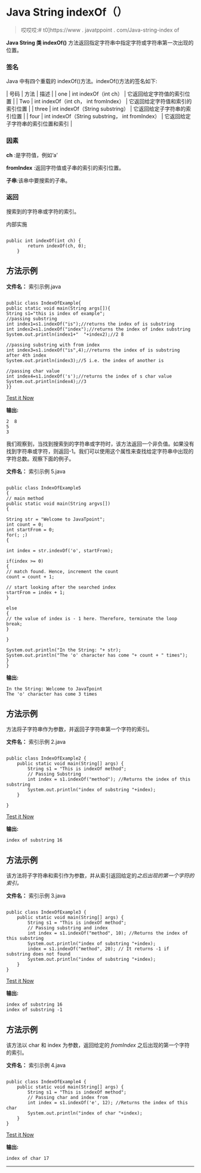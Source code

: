 # Java String indexOf（）

> 哎哎哎:# t0]https://www . javatppoint . com/Java-string-index of

**Java String 类 indexOf()** 方法返回指定字符串中指定字符或字符串第一次出现的位置。

### 签名

Java 中有四个重载的 indexOf()方法。indexOf()方法的签名如下:

| 号码 | 方法 | 描述 |
| one | int indexOf（int ch） | 它返回给定字符值的索引位置 |
| Two | int indexOf（int ch， int fromIndex） | 它返回给定字符值和索引的索引位置 |
| three | int indexOf（String substring） | 它返回给定子字符串的索引位置 |
| four | int indexOf（String substring， int fromIndex） | 它返回给定子字符串的索引位置和索引 |

### 因素

**ch** :是字符值，例如‘a’

**fromIndex** :返回字符值或子串的索引的索引位置。

**子串**:该串中要搜索的子串。

### 返回

搜索到的字符串或字符的索引。

内部实施

```

public int indexOf(int ch) {
        return indexOf(ch, 0);
    }

```

## 方法示例

**文件名：** 索引示例.java

```

public class IndexOfExample{
public static void main(String args[]){
String s1="this is index of example";
//passing substring
int index1=s1.indexOf("is");//returns the index of is substring
int index2=s1.indexOf("index");//returns the index of index substring
System.out.println(index1+"  "+index2);//2 8

//passing substring with from index
int index3=s1.indexOf("is",4);//returns the index of is substring after 4th index
System.out.println(index3);//5 i.e. the index of another is

//passing char value
int index4=s1.indexOf('s');//returns the index of s char value
System.out.println(index4);//3
}}

```

[Test it Now](https://www.javatpoint.com/opr/test.jsp?filename=IndexOfExample)

**输出:**

```
2  8
5
3

```

我们观察到，当找到搜索到的字符串或字符时，该方法返回一个非负值。如果没有找到字符串或字符，则返回-1。我们可以使用这个属性来查找给定字符串中出现的字符总数。观察下面的例子。

**文件名：** 索引示例 5.java

```

public class IndexOfExample5
{  
// main method
public static void main(String argvs[]) 
{   

String str = "Welcome to JavaTpoint";    
int count = 0;
int startFrom = 0;
for(; ;)
{

int index = str.indexOf('o', startFrom);

if(index >= 0)
{
// match found. Hence, increment the count
count = count + 1;

// start looking after the searched index
startFrom = index + 1;
}

else
{
// the value of index is - 1 here. Therefore, terminate the loop
break;
}

}

System.out.println("In the String: "+ str); 
System.out.println("The 'o' character has come "+ count + " times");
}  
}  

```

**输出:**

```
In the String: Welcome to JavaTpoint
The 'o' character has come 3 times

```

## 方法示例

方法将子字符串作为参数，并返回子字符串第一个字符的索引。

**文件名：** 索引示例 2.java

```

public class IndexOfExample2 {
	public static void main(String[] args) {
		String s1 = "This is indexOf method";  		
		// Passing Substring  
		int index = s1.indexOf("method"); //Returns the index of this substring
		System.out.println("index of substring "+index);		
	}

}

```

[Test it Now](https://www.javatpoint.com/opr/test.jsp?filename=IndexOfExample2)

**输出:**

```
index of substring 16

```

## 方法示例

该方法将子字符串和索引作为参数，并从索引返回给定的*之后出现的第一个字符的索引。*

**文件名：** 索引示例 3.java

```

public class IndexOfExample3 {
	public static void main(String[] args) {	
		String s1 = "This is indexOf method";  		
		// Passing substring and index
		int index = s1.indexOf("method", 10); //Returns the index of this substring
		System.out.println("index of substring "+index);
		index = s1.indexOf("method", 20); // It returns -1 if substring does not found
		System.out.println("index of substring "+index);		
	}
}

```

[Test it Now](https://www.javatpoint.com/opr/test.jsp?filename=IndexOfExample3)

**输出:**

```
index of substring 16
index of substring -1

```

## 方法示例

该方法以 char 和 index 为参数，返回给定的 *fromIndex* 之后出现的第一个字符的索引。

**文件名：** 索引示例 4.java

```

public class IndexOfExample4 {
	public static void main(String[] args) {		
		String s1 = "This is indexOf method";  		
		// Passing char and index from
		int index = s1.indexOf('e', 12); //Returns the index of this char
		System.out.println("index of char "+index);		
	}
}

```

[Test it Now](https://www.javatpoint.com/opr/test.jsp?filename=IndexOfExample4)

**输出:**

```
index of char 17

```

* * *